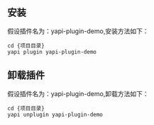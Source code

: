 ## 安装
假设插件名为：yapi-plugin-demo,安装方法如下：
```
cd {项目目录}
yapi plugin yapi-plugin-demo
```

## 卸载插件
假设插件名为：yapi-plugin-demo,卸载方法如下：
```
cd {项目目录}
yapi unplugin yapi-plugin-demo
```